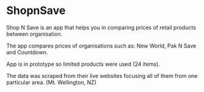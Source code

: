 # ShopnSave
Shop N Save is an app that helps you in comparing prices of retail products between organisation.

The app compares prices of organisations such as: New World, Pak N Save and Countdown.

App is in prototype so limited products were used (24 items).

The data was scraped from their live websites focusing all of them from one particular area. (Mt. Wellington, NZ)

